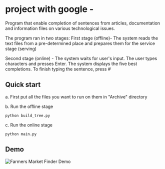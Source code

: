 # project with google - 
Program that enable completion of sentences from articles, documentation and information files on various technological issues.

The program ran in two stages:
First stage (offline)- The system reads the text files from a pre-determined place and prepares them for the service stage (serving)

Second stage (online) - The system waits for user's input.
The user types characters and presses Enter. The system displays the five best completions. To finish typing the sentence, press #

Quick start
-----------
a. First put all the files you want to run on them in "Archive" directory

b. Run the offline stage
 ```
python build_tree.py
 ```
c. Run the online stage
```
python main.py
 ```

Demo
-----------
![Farmers Market Finder Demo](https://user-images.githubusercontent.com/44622520/105209858-fb825280-5b52-11eb-9b94-bd2cd247f387.gif)
